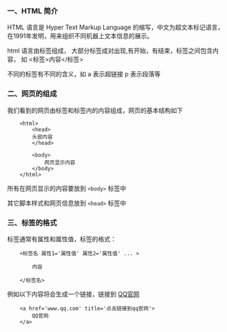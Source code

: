 ### 一、HTML 简介

HTML 语言是 Hyper Text Markup Language 的缩写，中文为超文本标记语言，在1991年发明，用来组织不同机器上文本信息的展示。

html 语言由标签组成， 大部分标签成对出现,有开始，有结束，标签之间包含内容， 如 <标签>内容</标签> 

不同的标签有不同的含义，如 a 表示超链接 p 表示段落等

### 二、网页的组成

我们看到的网页由标签和标签内的内容组成，网页的基本结构如下
```
	<html>
		<head>
		头部内容
		</head>
		
		<body>
			网页显示内容	
		</body>
	</html>
```

所有在网页显示的内容要放到 `<body>` 标签中

其它脚本样式和网页信息放到 `<head>` 标签中

### 三、标签的格式

标签通常有属性和属性值，标签的格式： 
```
	<标签名 属性1='属性值' 属性2='属性值' ... >
		
		内容
		
	</标签名>
```

例如以下内容将会生成一个链接，链接到 [QQ官网](http://www.qq.com/ '连接到QQ官网')

```
	<a href='www.qq.com' title='点击链接到qq官网'>
		QQ官网
	</a>
```
